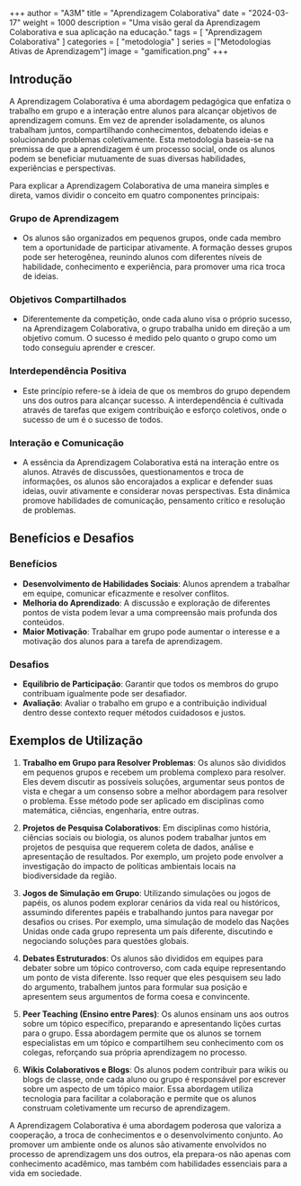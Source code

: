 +++
author = "A3M"
title = "Aprendizagem Colaborativa"
date = "2024-03-17"
weight = 1000
description = "Uma visão geral da Aprendizagem Colaborativa e sua aplicação na educação."
tags = [
    "Aprendizagem Colaborativa"
]
categories = [
    "metodologia"
]
series = ["Metodologias Ativas de Aprendizagem"]
image = "gamification.png"
+++

## Introdução

A Aprendizagem Colaborativa é uma abordagem pedagógica que enfatiza o trabalho em grupo e a interação entre alunos para alcançar objetivos de aprendizagem comuns. Em vez de aprender isoladamente, os alunos trabalham juntos, compartilhando conhecimentos, debatendo ideias e solucionando problemas coletivamente. Esta metodologia baseia-se na premissa de que a aprendizagem é um processo social, onde os alunos podem se beneficiar mutuamente de suas diversas habilidades, experiências e perspectivas.

Para explicar a Aprendizagem Colaborativa de uma maneira simples e direta, vamos dividir o conceito em quatro componentes principais:

### **Grupo de Aprendizagem**
- Os alunos são organizados em pequenos grupos, onde cada membro tem a oportunidade de participar ativamente. A formação desses grupos pode ser heterogênea, reunindo alunos com diferentes níveis de habilidade, conhecimento e experiência, para promover uma rica troca de ideias.

### **Objetivos Compartilhados**
- Diferentemente da competição, onde cada aluno visa o próprio sucesso, na Aprendizagem Colaborativa, o grupo trabalha unido em direção a um objetivo comum. O sucesso é medido pelo quanto o grupo como um todo conseguiu aprender e crescer.

### **Interdependência Positiva**
- Este princípio refere-se à ideia de que os membros do grupo dependem uns dos outros para alcançar sucesso. A interdependência é cultivada através de tarefas que exigem contribuição e esforço coletivos, onde o sucesso de um é o sucesso de todos.

### **Interação e Comunicação**
- A essência da Aprendizagem Colaborativa está na interação entre os alunos. Através de discussões, questionamentos e troca de informações, os alunos são encorajados a explicar e defender suas ideias, ouvir ativamente e considerar novas perspectivas. Esta dinâmica promove habilidades de comunicação, pensamento crítico e resolução de problemas.

## Benefícios e Desafios

### Benefícios
- **Desenvolvimento de Habilidades Sociais**: Alunos aprendem a trabalhar em equipe, comunicar eficazmente e resolver conflitos.
- **Melhoria do Aprendizado**: A discussão e exploração de diferentes pontos de vista podem levar a uma compreensão mais profunda dos conteúdos.
- **Maior Motivação**: Trabalhar em grupo pode aumentar o interesse e a motivação dos alunos para a tarefa de aprendizagem.

### Desafios
- **Equilíbrio de Participação**: Garantir que todos os membros do grupo contribuam igualmente pode ser desafiador.
- **Avaliação**: Avaliar o trabalho em grupo e a contribuição individual dentro desse contexto requer métodos cuidadosos e justos.

## Exemplos de Utilização 

1. **Trabalho em Grupo para Resolver Problemas**: Os alunos são divididos em pequenos grupos e recebem um problema complexo para resolver. Eles devem discutir as possíveis soluções, argumentar seus pontos de vista e chegar a um consenso sobre a melhor abordagem para resolver o problema. Esse método pode ser aplicado em disciplinas como matemática, ciências, engenharia, entre outras.

2. **Projetos de Pesquisa Colaborativos**: Em disciplinas como história, ciências sociais ou biologia, os alunos podem trabalhar juntos em projetos de pesquisa que requerem coleta de dados, análise e apresentação de resultados. Por exemplo, um projeto pode envolver a investigação do impacto de políticas ambientais locais na biodiversidade da região.

3. **Jogos de Simulação em Grupo**: Utilizando simulações ou jogos de papéis, os alunos podem explorar cenários da vida real ou históricos, assumindo diferentes papéis e trabalhando juntos para navegar por desafios ou crises. Por exemplo, uma simulação de modelo das Nações Unidas onde cada grupo representa um país diferente, discutindo e negociando soluções para questões globais.

4. **Debates Estruturados**: Os alunos são divididos em equipes para debater sobre um tópico controverso, com cada equipe representando um ponto de vista diferente. Isso requer que eles pesquisem seu lado do argumento, trabalhem juntos para formular sua posição e apresentem seus argumentos de forma coesa e convincente.

5. **Peer Teaching (Ensino entre Pares)**: Os alunos ensinam uns aos outros sobre um tópico específico, preparando e apresentando lições curtas para o grupo. Essa abordagem permite que os alunos se tornem especialistas em um tópico e compartilhem seu conhecimento com os colegas, reforçando sua própria aprendizagem no processo.

6. **Wikis Colaborativos e Blogs**: Os alunos podem contribuir para wikis ou blogs de classe, onde cada aluno ou grupo é responsável por escrever sobre um aspecto de um tópico maior. Essa abordagem utiliza tecnologia para facilitar a colaboração e permite que os alunos construam coletivamente um recurso de aprendizagem.

A Aprendizagem Colaborativa é uma abordagem poderosa que valoriza a cooperação, a troca de conhecimentos e o desenvolvimento conjunto. Ao promover um ambiente onde os alunos são ativamente envolvidos no processo de aprendizagem uns dos outros, ela prepara-os não apenas com conhecimento acadêmico, mas também com habilidades essenciais para a vida em sociedade.